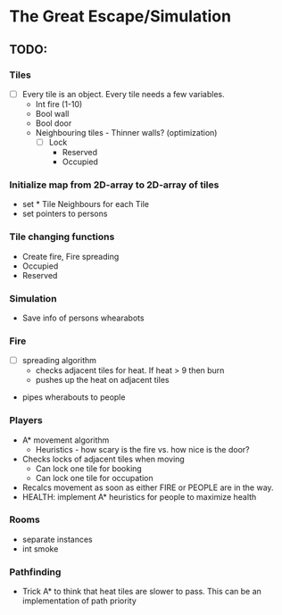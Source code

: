 # The Great Escape/Simulation
## TODO:
### Tiles
- [ ] Every tile is an object. Every tile needs a few variables.
	- Int fire (1-10)
	- Bool wall
  - Bool door
  - Neighbouring tiles
		- Thinner walls? (optimization)
	- [ ] Lock
		- Reserved
		- Occupied
    

### Initialize map from 2D-array to 2D-array of tiles
  - set * Tile Neighbours for each Tile
  - set pointers to persons

### Tile changing functions
  - Create fire, Fire spreading
  - Occupied
  - Reserved
  
### Simulation
  - Save info of persons whearabots 


### Fire
- [ ] spreading algorithm
	- checks adjacent tiles for heat. If heat > 9 then burn
	- pushes up the heat on adjacent tiles
- pipes wherabouts to people

### Players
- A\* movement algorithm
	- Heuristics - how scary is the fire vs. how nice is the door?
- Checks locks of adjacent tiles when moving
	- Can lock one tile for booking
	- Can lock one tile for occupation
- Recalcs movement as soon as either FIRE or PEOPLE are in the way. 
- HEALTH: implement A\* heuristics for people to maximize health

### Rooms
- separate instances
- int smoke

### Pathfinding
- Trick A\* to think that heat tiles are slower to pass. This can be an implementation of path priority
